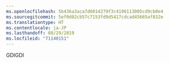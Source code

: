 ```yaml
---
ms.openlocfilehash: 5b436a3aca7d0814279f3c4196113005cd9cb0e4
ms.sourcegitcommit: 5ef0d02cb57c7153fd9d5417cdcad45665af832e
ms.translationtype: HT
ms.contentlocale: ja-JP
ms.lasthandoff: 08/29/2019
ms.locfileid: "71140151"
---
```

<span data-ttu-id="6278c-101">GDI</span><span class="sxs-lookup"><span data-stu-id="6278c-101">GDI</span></span>